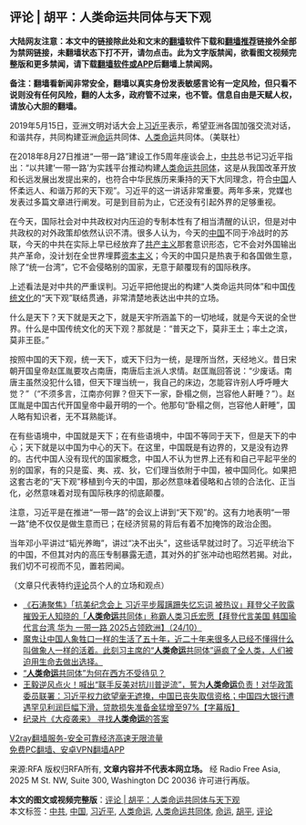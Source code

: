  <h2>评论 | 胡平：人类命运共同体与天下观</h2> <p class="notice"><b>大陆网友注意：本文中的链接除此处和文末的<a href="https://github.com/bannedbook/fanqiang" >翻墙</a>软件下载和<a href="https://github.com/killgcd/justmysocks/blob/master/README.md">翻墙推荐</a>链接外全部为禁网链接，未翻墙状态下打不开，请勿点击。此为文字版禁闻，欲看图文视频完整版和更多禁闻，请下载<a href="https://github.com/bannedbook/fanqiang">翻墙软件或APP</a>后翻墙上禁闻网。</p><p>备注：翻墙看新闻非常安全，翻墙以真实身份发表敏感言论有一定风险，但只看不说则没有任何风险，翻的人太多，政府管不过来，也不管。信息自由是天赋人权，请放心大胆的翻墙。</b></p>  <div class="entry"> <p>2019年5月15日，亚洲文明对话大会上<a href="https://www.bannedbook.org/bnews/tag/%e4%b9%a0%e8%bf%91%e5%b9%b3/" class="st_tag internal_tag" rel="tag" title="标签 习近平 下的日志">习近平</a>表示，希望亚洲各国加强交流对话，和谐共存，共同构建亚洲<a href="https://www.bannedbook.org/bnews/tag/%e5%91%bd%e8%bf%90/" class="st_tag internal_tag" rel="tag" title="标签 命运 下的日志">命运</a>共同体、<a href="https://www.bannedbook.org/bnews/tag/%E4%BA%BA%E7%B1%BB%E5%91%BD%E8%BF%90/" class="st_tag internal_tag" rel="tag" title="标签 人类命运 下的日志">人类命运</a>共同体。（美联社）</p> <p>在2018年8月27日推进“一带一路”建设工作5周年座谈会上，<a href="https://www.bannedbook.org/bnews/tag/%e4%b8%ad%e5%85%b1/" class="st_tag internal_tag" rel="tag" title="标签 中共 下的日志">中共</a>总书记习近平指出：“以共建‘一带一路’为实践平台推动构建<a href="https://www.bannedbook.org/bnews/tag/%E4%BA%BA%E7%B1%BB%E5%91%BD%E8%BF%90%E5%85%B1%E5%90%8C%E4%BD%93/" class="st_tag internal_tag" rel="tag" title="标签 人类命运共同体 下的日志">人类命运共同体</a>，这是从我国改革开放和长远发展出发提出来的，也符合中华民族历来秉持的天下大同理念，符合<span class='wp_keywordlink_affiliate'><a href="https://www.bannedbook.org/" title="中国" target="_blank">中国</a></span>人怀柔远人、和谐万邦的天下观”。习近平的这一讲话非常重要。两年多来，党媒也发表过多篇文章进行阐发。可是到目前为止，它还没有引起外界的足够重视。</p>  <p>在今天，国际社会对中共政权对内压迫的专制本性有了相当清醒的认识，但是对中共政权的对外政策却依然认识不清。很多人认为，今天的<a href="https://www.bannedbook.org/bnews/tag/%E4%B8%AD%E5%9B%BD/" class="st_tag internal_tag" rel="tag" title="标签 中国 下的日志">中国</a>不同于冷战时的苏联，今天的中共在实际上早已经放弃了<span class='wp_keywordlink'><a href="https://www.bannedbook.org/forum2/topic6177.html" title="《共产主义的终极目的》" target="_blank">共产主义</a></span>那套意识形态，它不会对外国输出共产革命，没计划在全世界埋葬<span class='wp_keywordlink'><a href="https://www.bannedbook.org/forum2/topic920.html" title="资本主义与自由" target="_blank">资本主义</a></span>；今天的中国只是热衷于和各国做生意，除了“统一台湾”，它不会侵略别的国家，无意于颠覆现有的国际秩序。</p> <p>上述看法是对中共的严重误判。习近平把他提出的构建“人类命运共同体”和中国<span class='wp_keywordlink_affiliate'><a href="https://www.bannedbook.org/bnews/tculture/" title="传统文化" target="_blank">传统文化</a></span>的“天下观”联结贯通，非常清楚地表达出中共的立场。</p>  <p>什么是天下？天下就是天之下，就是天宇所涵盖下的一切地域，就是今天说的全世界。什么是中国传统文化的天下观？那就是：“普天之下，莫非王土；率土之滨，莫非王臣。”</p> <p>按照中国的天下观，统一天下，或天下归为一统，是理所当然，天经地义。昔日宋朝开国皇帝赵匡胤要攻占南唐，南唐后主派人求情。赵匡胤回答说：“少废话。南唐主虽然没犯什么错，但天下理当统一，我自己的床边，怎能容许别人呼呼睡大觉？”（“不须多言，江南亦何罪？但天下一家，卧榻之侧，岂容他人鼾睡？”）。赵匡胤是中国古代开国皇帝中最开明的一个。他那句“卧榻之侧，岂容他人鼾睡”，国人略有知识者，无不耳熟能详。</p>  <p>在有些语境中，中国就是天下；在有些语境中，中国不等同于天下，但是天下的中心；天下就是以中国为中心的天下。在这里，中国既是有边界的，又是没有边界的。古代中国人没有现代的国家概念，中国人不认为世界上还有和自己平起平坐的别的国家，有的只是蛮、夷、戎、狄，它们理当依附于中国，被中国同化。如果把这套古老的“天下观”移植到今天的中国，那必然意味着侵略和占领的合法化、正当化，必然意味着对现有国际秩序的彻底颠覆。</p> <p>注意，习近平是在推进“一带一路”的会议上讲到“天下观”的。这有力地表明“一带一路”绝不仅仅是做生意而已；在经济贸易的背后有着不加掩饰的政治企图。</p>  <p>当年邓小平讲过“韬光养晦”，讲过“决不出头”，这些话早就过时了。习近平统治下的中国，不但其对内的高压专制暴露无遗，其对外的扩张冲动也昭然若揭。对此，我们切不可视而不见，置若罔闻。</p> <p>（文章只代表特约<span class='wp_keywordlink_affiliate'><a href="https://www.bannedbook.org/bnews/comments/" title="新闻评论" target="_blank">评论</a></span>员个人的立场和观点）</p> <ul class='op-related-articles' title='相关阅读'> <li><a href='https://www.bannedbook.org/bnews/bannedvideo/20201025/1419729.html' target='_blank'>《石涛聚焦》「抗美纪念会上 习近平步履蹒跚失忆忘词 被热议」拜登父子败露摧毁无人知晓的「<b>人类命运</b>共同体」称霸人类习氏宏愿【拜登代言美国 韩国瑜代言台湾 华为 一带一路 2025占领欧洲】（24/10）</a></li> <li><a href='https://www.bannedbook.org/bnews/comments/20201010/1411393.html' target='_blank'>魔鬼让中国人象牲口一样的生活了五十年，近二十年来很多人已经不懂得什么叫做象人一样的活着。此刻习主席的“<b>人类命运</b>共同体”逼疯了全人类，人们被迫用生命去做出选择。</a></li> <li><a href='https://www.bannedbook.org/bnews/headline/20201003/1407432.html' target='_blank'>“<b>人类命运</b>共同体”为何在西方不受待见？</a></li> <li><a href='https://www.bannedbook.org/bnews/bannedvideo/20200830/1388781.html' target='_blank'>王毅逆风点火！喊出“联手反美对抗川普逆流”，誓为<b>人类命运</b>负责！对华政策委员联署：习近平权力欲望毫无遮掩，中国已丧失取信资格；中国四大银行遭遇罕见利润巨幅下滑，贷款损失准备金猛增至97%【字幕版】</a></li> <li><a href='https://www.bannedbook.org/bnews/cbnews/20200816/1381064.html' target='_blank'>纪录片《大疫袭来》 寻找<b>人类命运</b>的答案</a></li> </ul> <p class="texttj"> <a href="https://www.bannedbook.org/forum23/topic22702.html" target="_blank">V2ray翻墙服务-安全可靠经济高速无限流量</a><br/> <a href="https://github.com/bannedbook/fanqiang/wiki/%E7%A6%81%E9%97%BB%E7%BD%91%E5%AE%89%E5%8D%93%E7%BF%BB%E5%A2%99%E6%96%B0%E9%97%BBAPP" target="_blank">免费PC翻墙、安卓VPN翻墙APP</a></p><p>来源:RFA  版权归RFA所有, <strong>文章内容并不代表本网立场。</strong>  经 Radio Free Asia, 2025 M St. NW, Suite 300, Washington DC 20036 许可进行再版。</p><a name='sharetosocial'></a>       <div><b>本文的图文或视频完整版</b>：<a href='https://www.bannedbook.org/bnews/comments/20201110/1428470.html'>评论 | 胡平：人类命运共同体与天下观</a></div>  </div><!--END ENTRY--> <div class="postfooter"> <div>本文标签：<a href="https://www.bannedbook.org/bnews/tag/%e4%b8%ad%e5%85%b1/" rel="tag">中共</a>, <a href="https://www.bannedbook.org/bnews/tag/%E4%B8%AD%E5%9B%BD/" rel="tag">中国</a>, <a href="https://www.bannedbook.org/bnews/tag/%e4%b9%a0%e8%bf%91%e5%b9%b3/" rel="tag">习近平</a>, <a href="https://www.bannedbook.org/bnews/tag/%E4%BA%BA%E7%B1%BB%E5%91%BD%E8%BF%90/" rel="tag">人类命运</a>, <a href="https://www.bannedbook.org/bnews/tag/%E4%BA%BA%E7%B1%BB%E5%91%BD%E8%BF%90%E5%85%B1%E5%90%8C%E4%BD%93/" rel="tag">人类命运共同体</a>, <a href="https://www.bannedbook.org/bnews/tag/%e5%91%bd%e8%bf%90/" rel="tag">命运</a>, <a href="https://www.bannedbook.org/bnews/tag/%e8%83%a1%e5%b9%b3/" rel="tag">胡平</a>, <a href="https://www.bannedbook.org/bnews/tag/%E8%AF%84%E8%AE%BA/" rel="tag">评论</a></div>  </div><!--END POSTFOOTER--> 